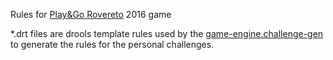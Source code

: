 Rules for [Play&Go Rovereto](http://www.smartcommunitylab.it/apps/viaggia-rovereto-playgo/) 2016 game

*.drt files are drools template rules used by the [game-engine.challenge-gen](https://github.com/das-fbk/game-engine.challenge-gen) to generate the rules for the personal challenges.
